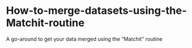 # How-to-merge-datasets-using-the-Matchit-routine
A go-around to get your data merged using the “Matchit” routine
